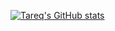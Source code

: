 [![Tareq's GitHub stats](github-readme-stats-self-zeta.vercel.app/api?username=tbareich&show_icons=true&theme=apprentice)](https://github.com/tbareich/github-readme-stats)
